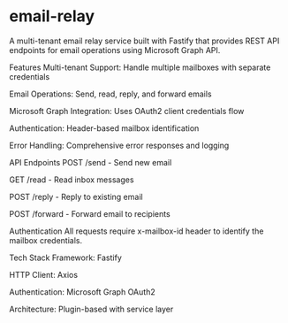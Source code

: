 # email-relay
A multi-tenant email relay service built with Fastify that provides REST API endpoints for email operations using Microsoft Graph API.

Features
Multi-tenant Support: Handle multiple mailboxes with separate credentials

Email Operations: Send, read, reply, and forward emails

Microsoft Graph Integration: Uses OAuth2 client credentials flow

Authentication: Header-based mailbox identification

Error Handling: Comprehensive error responses and logging

API Endpoints
POST /send - Send new email

GET /read - Read inbox messages

POST /reply - Reply to existing email

POST /forward - Forward email to recipients

Authentication
All requests require x-mailbox-id header to identify the mailbox credentials.

Tech Stack
Framework: Fastify

HTTP Client: Axios

Authentication: Microsoft Graph OAuth2

Architecture: Plugin-based with service layer



